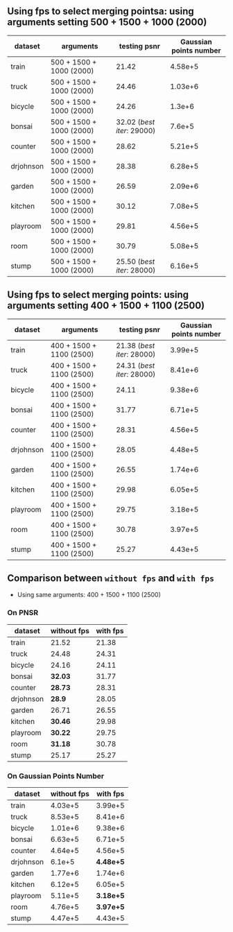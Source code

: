 ## Using fps to select merging pointsa: using arguments setting 500 + 1500 + 1000 (2000)
| dataset | arguments | testing psnr | Gaussian points number | 
|----------|----------|----------|----------|
| train | 500 + 1500 + 1000 (2000) | 21.42 | 4.58e+5 |
| truck |500 + 1500 + 1000 (2000) | 24.46 | 1.03e+6 |
| bicycle |500 + 1500 + 1000 (2000) | 24.26 | 1.3e+6 |
| bonsai |500 + 1500 + 1000 (2000) |32.02 (*best iter*: 29000) | 7.6e+5 |
| counter |500 + 1500 + 1000 (2000) |28.62 |5.21e+5 |
| drjohnson |500 + 1500 + 1000 (2000) |28.38  |6.28e+5 |
| garden |500 + 1500 + 1000 (2000) | 26.59 |2.09e+6 |
| kitchen |500 + 1500 + 1000 (2000) | 30.12  | 7.08e+5|
| playroom |500 + 1500 + 1000 (2000) | 29.81 | 4.56e+5|
| room |500 + 1500 + 1000 (2000) | 30.79 |5.08e+5 |
| stump |500 + 1500 + 1000 (2000) | 25.50 (*best iter*: 28000) |6.16e+5 |

<!-- ## Command
```sh
tensorboard --logdir=/mnt/hdd4T/www_home/project/learn/gaussian-splatting/output/merge_debug/bicycle/1022_with_fps_ITER_30000_DI_400_OI_1500_MI_1100_MPN_2500
tensorboard --logdir=/mnt/hdd4T/www_home/project/learn/gaussian-splatting/output/merge_debug/bonsai/1022_with_fps_ITER_30000_DI_400_OI_1500_MI_1100_MPN_2500
tensorboard --logdir=/mnt/hdd4T/www_home/project/learn/gaussian-splatting/output/merge_debug/counter/1022_with_fps_ITER_30000_DI_400_OI_1500_MI_1100_MPN_2500
tensorboard --logdir=/mnt/hdd4T/www_home/project/learn/gaussian-splatting/output/merge_debug/drjohnson/1022_with_fps_ITER_30000_DI_400_OI_1500_MI_1100_MPN_2500
tensorboard --logdir=/mnt/hdd4T/www_home/project/learn/gaussian-splatting/output/merge_debug/garden/1022_with_fps_ITER_30000_DI_400_OI_1500_MI_1100_MPN_2500
tensorboard --logdir=/mnt/hdd4T/www_home/project/learn/gaussian-splatting/output/merge_debug/kitchen/1022_with_fps_ITER_30000_DI_400_OI_1500_MI_1100_MPN_2500
tensorboard --logdir=/mnt/hdd4T/www_home/project/learn/gaussian-splatting/output/merge_debug/playroom/1022_with_fps_ITER_30000_DI_400_OI_1500_MI_1100_MPN_2500
tensorboard --logdir=/mnt/hdd4T/www_home/project/learn/gaussian-splatting/output/merge_debug/room/1022_with_fps_ITER_30000_DI_400_OI_1500_MI_1100_MPN_2500
tensorboard --logdir=/mnt/hdd4T/www_home/project/learn/gaussian-splatting/output/merge_debug/stump/1022_with_fps_ITER_30000_DI_400_OI_1500_MI_1100_MPN_2500
tensorboard --logdir=/mnt/hdd4T/www_home/project/learn/gaussian-splatting/output/merge_debug/train/1022_with_fps_ITER_30000_DI_400_OI_1500_MI_1100_MPN_2500
tensorboard --logdir=/mnt/hdd4T/www_home/project/learn/gaussian-splatting/output/merge_debug/truck/1022_with_fps_ITER_30000_DI_400_OI_1500_MI_1100_MPN_2500
``` -->

## Using fps to select merging points: using arguments setting 400 + 1500 + 1100 (2500)
| dataset | arguments | testing psnr | Gaussian points number | 
|----------|----------|----------|----------|
| train | 400 + 1500 + 1100 (2500) | 21.38 (*best iter*: 28000) | 3.99e+5 |
| truck |400 + 1500 + 1100 (2500) | 24.31 (*best iter*: 28000) | 8.41e+6 |
| bicycle |400 + 1500 + 1100 (2500) | 24.11 | 9.38e+6 |
| bonsai |400 + 1500 + 1100 (2500) |31.77 | 6.71e+5 |
| counter |400 + 1500 + 1100 (2500) |28.31 |4.56e+5 |
| drjohnson |400 + 1500 + 1100 (2500) |28.05  |4.48e+5 |
| garden |400 + 1500 + 1100 (2500) | 26.55 | 1.74e+6 |
| kitchen |400 + 1500 + 1100 (2500) | 29.98  | 6.05e+5|
| playroom |400 + 1500 + 1100 (2500) | 29.75 | 3.18e+5|
| room |400 + 1500 + 1100 (2500) | 30.78 |3.97e+5 |
| stump |400 + 1500 + 1100 (2500) | 25.27 |4.43e+5 |

## Comparison between `without fps` and `with fps`
- Using same arguments: 400 + 1500 + 1100 (2500)
### On PNSR
| dataset | without fps | with fps |
|---------|---------|---------|
| train | 21.52 | 21.38 |
| truck | 24.48 | 24.31 |
| bicycle | 24.16 | 24.11 |
| bonsai | **32.03** | 31.77 | 
| counter | **28.73** |28.31 |
| drjohnson | **28.9** |28.05  |
| garden | 26.71 | 26.55 | 
| kitchen | **30.46** | 29.98  | 
| playroom | **30.22** | 29.75 | 
| room | **31.18** | 30.78 |
| stump | 25.17 | 25.27 |

### On Gaussian Points Number
| dataset | without fps | with fps |
|---------|---------|---------|
| train | 4.03e+5 | 3.99e+5 |
| truck | 8.53e+5 | 8.41e+6 |
| bicycle | 1.01e+6 | 9.38e+6 |
| bonsai | 6.63e+5 | 6.71e+5 | 
| counter | 4.64e+5 |4.56e+5 |
| drjohnson | 6.1e+5 |**4.48e+5**  |
| garden | 1.77e+6 | 1.74e+6 | 
| kitchen | 6.12e+5 | 6.05e+5  | 
| playroom | 5.11e+5 | **3.18e+5** | 
| room | 4.76e+5 | **3.97e+5** |
| stump | 4.47e+5 | 4.43e+5 |